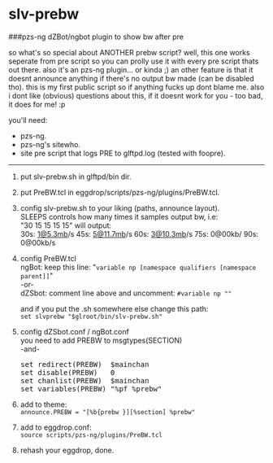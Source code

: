 # slv-prebw
###pzs-ng dZBot/ngbot plugin to show bw after pre

so what's so special about ANOTHER prebw script? well, this one works
seperate from pre script so you can prolly use it with every pre script
thats out there. also it's an pzs-ng plugin... or kinda ;) an other feature
is that it doesnt announce anything if there's no output bw made (can be
disabled tho). this is my first public script so if anything fucks up dont
blame me. also i dont like (obvious) questions about this, if it doesnt
work for you - too bad, it does for me! :p

you'll need:
- pzs-ng.
- pzs-ng's sitewho.
- site pre script that logs PRE to glftpd.log (tested with foopre).

* * *

1. put slv-prebw.sh in glftpd/bin dir.
2. put PreBW.tcl in eggdrop/scripts/pzs-ng/plugins/PreBW.tcl.

4. config slv-prebw.sh to your liking (paths, announce layout).<br>
   SLEEPS controls how many times it samples output bw, i.e:<br>
   "30 15 15 15 15" will output:<br>
   30s: 1@5.3mb/s 45s: 5@11.7mb/s 60s: 3@10.3mb/s 75s: 0@00kb/ 90s: 0@00kb/s

5. config PreBW.tcl<br>
   ngBot: keep this line: "`variable np [namespace qualifiers [namespace parent]]`"<br>
   -or-<br>
   dZSbot: comment line above and uncomment: `#variable np ""`<br>

   and if you put the .sh somewhere else change this path:<br>
   `set slvprebw "$glroot/bin/slv-prebw.sh"`

6. config dZSbot.conf / ngBot.conf<br>
   you need to add PREBW to msgtypes(SECTION)<br>
   -and-<br>
   <pre>
   set redirect(PREBW)  $mainchan
   set disable(PREBW)   0
   set chanlist(PREBW)  $mainchan
   set variables(PREBW) "%pf %prebw"
   </pre>

7. add to theme:<br>
   `announce.PREBW = "[%b{prebw }][%section] %prebw"`

8. add to eggdrop.conf:<br>
   `source scripts/pzs-ng/plugins/PreBW.tcl`

9. rehash your eggdrop, done.

